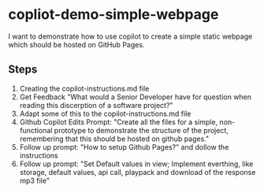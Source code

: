 # copliot-demo-simple-webpage

I want to demonstrate how to use copilot to create a simple static webpage which should be hosted on GitHub Pages.

## Steps

1. Creating the copilot-instructions.md file
2. Get Feedback "What would a Senior Developer have for question when reading this discerption of a software project?"
3. Adapt some of this to the copilot-instructions.md file
4. Github Copilot Edits Prompt: "Create all the files for a simple, non-functional prototype to demonstrate the structure of the project, remembering that this should be hosted on github pages."
5. Follow up prompt: "How to setup Github Pages?" and dollow the instructions
6. Follow up prompt: "Set Default values in view; Implement everthing, like storage, default values, api call, playpack and download of the response mp3 file"

